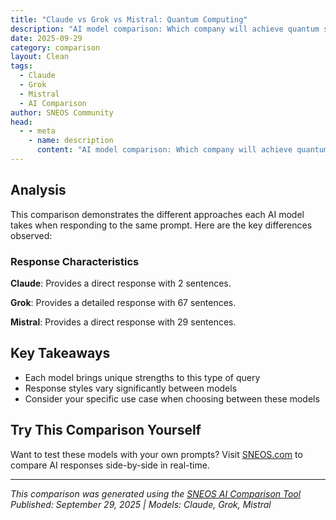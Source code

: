 ```yaml
---
title: "Claude vs Grok vs Mistral: Quantum Computing"
description: "AI model comparison: Which company will achieve quantum supremacy in practical applications first?..."
date: 2025-09-29
category: comparison
layout: Clean
tags:
  - Claude
  - Grok
  - Mistral
  - AI Comparison
author: SNEOS Community
head:
  - - meta
    - name: description
      content: "AI model comparison: Which company will achieve quantum supremacy in practical applications first?..."
---
```


<ChatComparison
  title="Claude vs Grok vs Mistral: Quantum Computing"
  prompt="Which company will achieve quantum supremacy in practical applications first?"
  :responses='{
    "Claude": "Invalid API source. Please specify \u0027openai\u0027, \u0027anthropic\u0027, \u0027gemini\u0027, \u0027gemini-grounding\u0027, \u0027deepseek\u0027, \u0027grok\u0027, \u0027grok-live\u0027, or \u0027mistral\u0027.",
    "Grok": "Predicting which company will achieve quantum supremacy in practical applications first is inherently speculative, as it depends on numerous factors, including technological breakthroughs, funding, talent, partnerships, and the pace of overcoming current challenges in quantum computing. However, I can outline the major players, their progress, and the context around quantum supremacy to provide a reasoned perspective.\n\n**Quantum Supremacy Defined**: Quantum supremacy refers to the point at which a quantum computer can perform a calculation infeasible for classical computers. Google claimed to have achieved this in 2019 with its 54-qubit Sycamore processor, solving a specific problem in 200 seconds that they estimated would take a classical supercomputer 10,000 years. However, this was a contrived benchmark with no practical application, and IBM contested the claim by suggesting optimized classical algorithms could solve it much faster. True \u0022practical\u0022 quantum supremacy would involve solving real-world problems (e.g., drug discovery, cryptography, optimization) faster and more efficiently than classical systems.\n\n**Key Players in Quantum Computing**:\n1. **Google Quantum AI**:\n   - **Progress**: Google\u2019s 2019 claim marked a significant milestone, and they continue to advance their superconducting qubit technology. Their roadmap includes building a \u0022useful, error-corrected quantum computer\u0022 by the end of the decade, targeting applications like materials science and chemistry.\n   - **Strengths**: Massive funding, integration with Google\u2019s AI expertise, and a focus on scaling up qubit count and error correction.\n   - **Challenges**: Their current systems are far from practical utility, and error rates remain high.\n\n2. **IBM Quantum**:\n   - **Progress**: IBM has focused on accessibility via its cloud-based quantum platform, with systems like the 127-qubit Eagle and upcoming 433-qubit Osprey (2023). They aim for a 4,000\u002B qubit system by 2030 and emphasize error mitigation over raw qubit count.\n   - **Strengths**: Strong enterprise focus, partnerships with industries (e.g., finance, pharmaceuticals), and a clear roadmap for practical applications like optimization and molecular simulation.\n   - **Challenges**: Slower in raw performance claims compared to Google; superconducting qubits still face scalability issues.\n\n3. **Microsoft**:\n   - **Progress**: Microsoft is pursuing a unique topological qubit approach, which promises lower error rates but is less mature. They\u2019re behind in hardware but invest heavily in software (Azure Quantum) and hybrid quantum-classical solutions.\n   - **Strengths**: Focus on long-term stability and integration with cloud services; partnerships with companies like IonQ.\n   - **Challenges**: Topological qubits are still experimental, delaying practical systems.\n\n4. **IonQ**:\n   - **Progress**: Using trapped-ion technology, IonQ claims high-fidelity qubits and has demonstrated small-scale practical algorithms. They went public in 2021 and focus on cloud-accessible systems.\n   - **Strengths**: High qubit fidelity, potential for near-term niche applications (e.g., optimization).\n   - **Challenges**: Smaller scale compared to Google/IBM; less funding and resources.\n\n5. **Rigetti Computing**:\n   - **Progress**: Another superconducting qubit player, Rigetti focuses on hybrid quantum-classical computing for near-term applications like machine learning and finance.\n   - **Strengths**: Agile, application-driven approach; public company status provides funding.\n   - **Challenges**: Behind in qubit count and error correction compared to leaders.\n\n6. **D-Wave**:\n   - **Progress**: Specializes in quantum annealing, already used for optimization problems by clients like Volkswagen and Lockheed Martin. However, quantum annealing is not universal quantum computing and is debated as true \u0022quantum supremacy.\u0022\n   - **Strengths**: Practical applications today, even if limited in scope.\n   - **Challenges**: Not directly comparable to gate-based quantum computers; unclear path to broader supremacy.\n\n7. **China\u2019s Efforts (e.g., Origin Quantum, Baidu)**:\n   - **Progress**: China has made strides, with claims of quantum advantage (e.g., Jiuzhang photonic quantum computer in 2020). Government backing accelerates development.\n   - **Strengths**: State funding, focus on cryptography and national security applications.\n   - **Challenges**: Less transparency; practical applications lag behind Western companies.\n\n**Factors Influencing the Race**:\n- **Error Correction**: Practical quantum computers need fault-tolerant error correction, likely requiring thousands to millions of physical qubits for hundreds of logical qubits. No company is close yet.\n- **Application Focus**: Companies targeting specific, solvable problems (e.g., IBM in finance, D-Wave in optimization) may achieve \u0022practical\u0022 milestones sooner than those chasing general-purpose supremacy.\n- **Hybrid Approaches**: Near-term success may come from hybrid quantum-classical systems, where quantum computers enhance specific tasks rather than fully replacing classical ones.\n- **Funding and Partnerships**: Tech giants like Google, IBM, and Microsoft have deeper pockets and broader ecosystems, giving them an edge over startups like IonQ or Rigetti.\n\n**Likely Winner for Practical Applications**:\n- **Short Term (5-10 years)**: IBM seems positioned to achieve practical quantum advantage first in specific domains like finance or chemistry, given their enterprise focus, partnerships, and incremental approach to error mitigation. Their cloud platform also allows real-world testing by industry partners, accelerating use-case development.\n- **Long Term (10-20 years)**: Google has the resources and ambition to push for general-purpose quantum supremacy, especially if they solve error correction at scale. Their integration with AI could unlock broader applications.\n- **Dark Horse**: D-Wave or IonQ could dominate niche markets sooner if optimization or small-scale problems prove economically valuable, even if they don\u2019t achieve full supremacy.\n- **Wildcard**: China\u2019s state-backed efforts could surprise with breakthroughs, especially in cryptography or military applications, though transparency and commercial focus are uncertain.\n\n**Conclusion**: IBM is the frontrunner for achieving quantum supremacy in practical applications within the next decade, due to its focus on real-world problems and industry collaboration. However, Google\u2019s raw innovation and Microsoft\u2019s long-term vision (if topological qubits succeed) could overtake them. D-Wave might claim early wins in narrow domains, but true supremacy likely requires gate-based systems. The race remains open, with breakthroughs\u2014potentially unpredictable\u2014dictating the outcome.",
    "Mistral": "Predicting which company will achieve quantum supremacy in practical applications first is challenging due to the rapid pace of development and the competitive nature of the field. Several companies and research institutions are at the forefront of quantum computing research, each with its own strengths and approaches. Here are a few key players:\n\n1. **Google Quantum AI**: Google has been a leader in quantum computing research and was the first to claim quantum supremacy with their Sycamore processor in 2019. They continue to invest heavily in this area.\n\n2. **IBM Quantum**: IBM has a strong focus on building and deploying practical quantum computers. They have made their quantum computers accessible via the cloud and have a robust research and development program.\n\n3. **D-Wave Systems**: D-Wave focuses on quantum annealing, a different approach to quantum computing that is already being used for practical applications in optimization problems.\n\n4. **Microsoft Quantum**: Microsoft is developing topological qubits, which are theoretically more stable and less error-prone. They also have a strong focus on quantum software development.\n\n5. **Rigetti Computing**: Rigetti is known for its full-stack approach, integrating quantum hardware and software. They aim to build practical quantum computers that can be used by businesses.\n\n6. **IonQ**: IonQ uses trapped ion technology, which has shown promise in terms of qubit stability and coherence times. They have partnerships with major companies like Amazon and Hyundai.\n\n7. **Honeywell Quantum Solutions (now Cambridge Quantum)**: Honeywell has been working on trapped ion technology and has made significant progress in building practical quantum computers.\n\n8. **Amazon Web Services (AWS)**: AWS offers quantum computing services through its Braket platform, which allows users to access quantum hardware from various providers.\n\n9. **Alpine Quantum Technologies (AQT)**: AQT focuses on trapped ion technology and has made significant strides in developing practical quantum computers.\n\n10. **ColdQuanta**: ColdQuanta is developing quantum computers based on cold atom technology, which offers unique advantages in terms of scalability and stability.\n\nEach of these companies has its own unique approach and strengths, making it difficult to predict who will achieve practical quantum supremacy first. The race is ongoing, and breakthroughs could come from any of these players or even from new entrants in the field."
  }'
  published-date="16:28"
/>

## Analysis

This comparison demonstrates the different approaches each AI model takes when responding to the same prompt. Here are the key differences observed:

### Response Characteristics

**Claude**: Provides a direct response with 2 sentences. 

**Grok**: Provides a detailed response with 67 sentences. 

**Mistral**: Provides a direct response with 29 sentences. 

## Key Takeaways

- Each model brings unique strengths to this type of query
- Response styles vary significantly between models
- Consider your specific use case when choosing between these models

## Try This Comparison Yourself

Want to test these models with your own prompts? Visit [SNEOS.com](https://sneos.com) to compare AI responses side-by-side in real-time.

---

*This comparison was generated using the [SNEOS AI Comparison Tool](https://sneos.com)*
*Published: September 29, 2025 | Models: Claude, Grok, Mistral*
